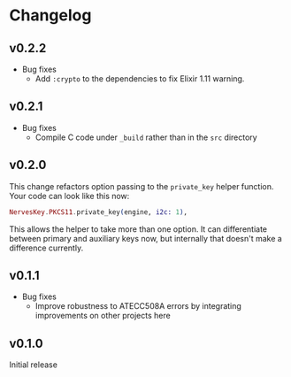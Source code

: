 # Changelog

## v0.2.2

* Bug fixes
  * Add `:crypto` to the dependencies to fix Elixir 1.11 warning.

## v0.2.1

* Bug fixes
  * Compile C code under `_build` rather than in the `src` directory

## v0.2.0

This change refactors option passing to the `private_key` helper function. Your
code can look like this now:

```elixir
NervesKey.PKCS11.private_key(engine, i2c: 1),
```

This allows the helper to take more than one option. It can differentiate
between primary and auxiliary keys now, but internally that doesn't make a
difference currently.

## v0.1.1

* Bug fixes
  * Improve robustness to ATECC508A errors by integrating improvements on other
    projects here

## v0.1.0

Initial release
